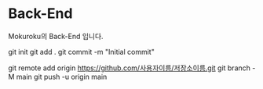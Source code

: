 # Back-End
Mokuroku의 Back-End 입니다.

git init
git add .
git commit -m "Initial commit"

git remote add origin https://github.com/사용자이름/저장소이름.git
git branch -M main
git push -u origin main

